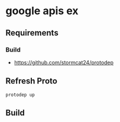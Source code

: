 # google apis ex

## Requirements

### Build

- https://github.com/stormcat24/protodep

## Refresh Proto

``` shell
protodep up
```

## Build
